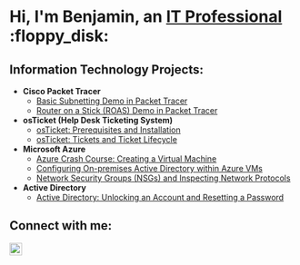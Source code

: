 <h1>Hi, I'm Benjamin, an <a href="https://linkedin.com/in/Josh">IT Professional</a> :floppy_disk:</h1>

<h2>Information Technology Projects:</h2>

- <b>Cisco Packet Tracer</b>
  - [Basic Subnetting Demo in Packet Tracer](https://github.com/Benjamin-Lawson23/basic-subnetting)
  - [Router on a Stick (ROAS) Demo in Packet Tracer](https://github.com/Benjamin-Lawson23/configuring-ROAS)
- <b>osTicket (Help Desk Ticketing System)</b>
  - [osTicket: Prerequisites and Installation](https://github.com/Benjamin-Lawson23/osticket-prereqs)
  - [osTicket: Tickets and Ticket Lifecycle](https://github.com/Benjamin-Lawson23/osticket_ticket_lifecycle)
- <b>Microsoft Azure</b>
  - [Azure Crash Course: Creating a Virtual Machine](https://github.com/Benjamin-Lawson23/create_Azure_virtual_machine)
  - [Configuring On-premises Active Directory within Azure VMs](https://github.com/Benjamin-Lawson23/configure-ad)
  - [Network Security Groups (NSGs) and Inspecting Network Protocols](https://github.com/Benjamin-Lawson23/azure-network-protocols)
- <b>Active Directory</b>
  - [Active Directory: Unlocking an Account and Resetting a Password](https://github.com/Benjamin-Lawson23/unlock-account-AD)

<h2>Connect with me:</h2>

[<img align="left" alt="Josh | LinkedIn" width="22px" src="https://cdn.jsdelivr.net/npm/simple-icons@v3/icons/linkedin.svg" />][linkedin]

[linkedin]: https://www.linkedin.com/in/benjamin-lawson06/
